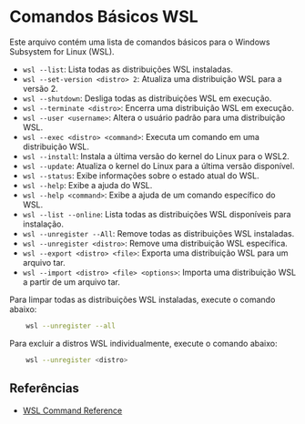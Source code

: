 # Comandos Básicos WSL

Este arquivo contém uma lista de comandos básicos para o Windows Subsystem for Linux (WSL).

- `wsl --list`: Lista todas as distribuições WSL instaladas.
- `wsl --set-version <distro> 2`: Atualiza uma distribuição WSL para a versão 2.
- `wsl --shutdown`: Desliga todas as distribuições WSL em execução.
- `wsl --terminate <distro>`: Encerra uma distribuição WSL em execução.
- `wsl --user <username>`: Altera o usuário padrão para uma distribuição WSL.
- `wsl --exec <distro> <command>`: Executa um comando em uma distribuição WSL.
- `wsl --install`: Instala a última versão do kernel do Linux para o WSL2.
- `wsl --update`: Atualiza o kernel do Linux para a última versão disponível.
- `wsl --status`: Exibe informações sobre o estado atual do WSL.
- `wsl --help`: Exibe a ajuda do WSL.
- `wsl --help <command>`: Exibe a ajuda de um comando específico do WSL.
- `wsl --list --online`: Lista todas as distribuições WSL disponíveis para instalação.
- `wsl --unregister --All`: Remove todas as distribuições WSL instaladas.
- `wsl --unregister <distro>`: Remove uma distribuição WSL específica.
- `wsl --export <distro> <file>`: Exporta uma distribuição WSL para um arquivo tar.
- `wsl --import <distro> <file> <options>`: Importa uma distribuição WSL a partir de um arquivo tar.



Para limpar todas as distribuições WSL instaladas, execute o comando abaixo:

```bash
    wsl --unregister --all
```

Para excluir a distros WSL individualmente, execute o comando abaixo:

```bash
    wsl --unregister <distro>
```






## Referências

- [WSL Command Reference](https://docs.microsoft.com/en-us/windows/wsl/reference)
